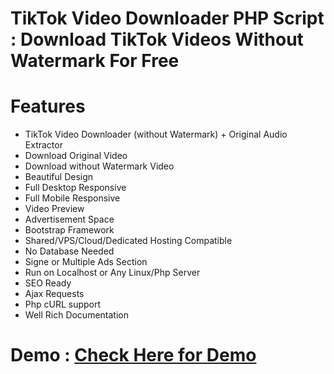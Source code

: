 # TikTok Video Downloader PHP Script : Download TikTok Videos Without Watermark For Free

# Features
* TikTok Video Downloader (without Watermark) + Original Audio Extractor
* Download Original Video
* Download without Watermark Video
* Beautiful Design
* Full Desktop Responsive
* Full Mobile Responsive
* Video Preview
* Advertisement Space
* Bootstrap Framework
* Shared/VPS/Cloud/Dedicated Hosting Compatible
* No Database Needed
* Signe or Multiple Ads Section
* Run on Localhost or Any Linux/Php Server
* SEO Ready
* Ajax Requests
* Php cURL support
* Well Rich Documentation
# Demo : [Check Here for Demo](http://edgemojo.com/tik-tok-videos-downloader-v3/)
